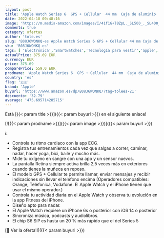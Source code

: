 ```yaml
---
layout: post
title: 'Apple Watch Series 6  GPS + Cellular  44 mm  Caja de aluminio  PRODUCT RED - Correa deportiva  PRODUCT RED'
date: 2022-04-18 09:48:16
image: 'https://m.media-amazon.com/images/I/41f1G+l8ZpL._SL500_._SL400_.jpg'
comments: true
category: ofertas
author: 'tole.es'
slug: 'B08J6WQNKQ-es Apple Watch Series 6 GPS + Cellular 44 mm Caja de aluminio...'
sku: 'B08J6WQNKQ-es'
tags: [ 'Electrónica','Smartwatches','Tecnología para vestir','apple','🇪🇸', ]
actualPrice: 375.69 EUR
currency: EUR
price: 375.69
comparePrice: 559.0 EUR
prodname: 'Apple Watch Series 6  GPS + Cellular  44 mm  Caja de aluminio  PRODUCT RED - Correa deportiva  PRODUCT RED'
country: 'es'
flag: '🇪🇸'
brand: 'Apple'
buyurl: 'https://www.amazon.es/dp/B08J6WQNKQ/?tag=tolees-21'
descuento: '32.79'
average: '475.695714285715'
---
```


Está [{{< param title >}}]({{< param buyurl >}}) en el siguiente enlace!

[![{{< param prodname >}}]({{< param image >}})]({{< param buyurl >}})

ℹ️:

- Controla tu ritmo cardiaco con la app ECG.
- Registra tus entrenamientos cada vez que salgas a correr, caminar, nadar, hacer yoga, bici, baile y mucho más.
- Mide tu oxígeno en sangre con una app y un sensor nuevos.
- La pantalla Retina siempre activa brilla 2,5 veces más en exteriores cuando tienes la muñeca en reposo.
- El modelo GPS + Cellular te permite llamar, enviar mensajes y recibir indicaciones sin llevar el teléfono encima (Operadores compatibles: Orange, Telefonica, Vodafone. El Apple Watch y el iPhone tienen que usar el mismo operador.)
- Controla tu actividad diaria en el Apple Watch y observa tu evolución en la app Fitness del iPhone.
- Diseño apto para nadar.
- El Apple Watch requiere un iPhone 6s o posterior con iOS 14 o posterior
- Sincroniza música, podcasts y audiolibros.
- El chip S6 SiP es hasta un 20 % más rápido que el del Series 5

[🛒 Ver la oferta!!]({{< param buyurl >}})
